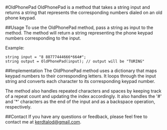 #OldPhonePad
OldPhonePad is a method that takes a string input and returns a string that represents the corresponding numbers dialed on an old phone keypad.

##Usage
To use the OldPhonePad method, pass a string as input to the method. The method will return a string representing the phone keypad numbers corresponding to the input.

Example:

```
string input = "8 88777444666*664#";
string output = OldPhonePad(input); // output will be "TURING"
```

##Implementation
The OldPhonePad method uses a dictionary that maps keypad numbers to their corresponding letters. It loops through the input string and converts each character to its corresponding keypad number.

The method also handles repeated characters and spaces by keeping track of a repeat count and updating the index accordingly. It also handles the '#' and '*' characters as the end of the input and as a backspace operation, respectively.

##Contact
If you have any questions or feedback, please feel free to contact me at kerdtalod@gmail.com.

